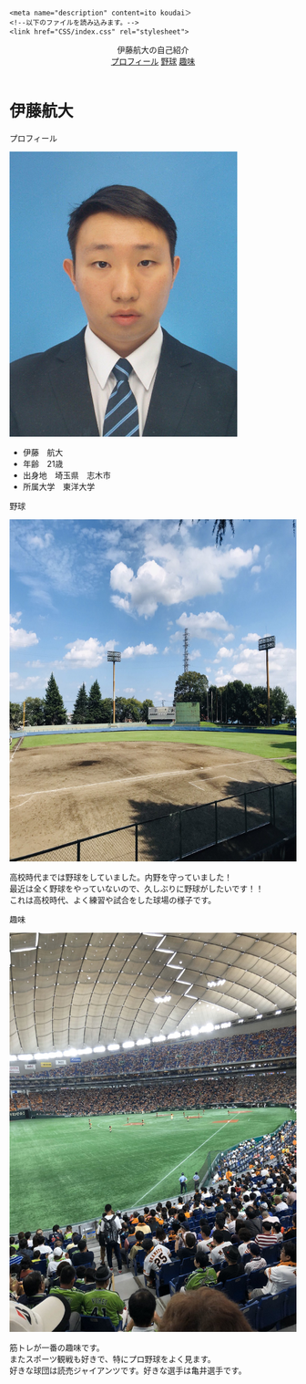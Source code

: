 <!DOCTYPE html>
<html lang="ja">
  <head>
    <meta charest="utf-8">
    <title>伊藤航大の自己紹介</title>
    <link rel="stylesheet" href="style.css">

    <meta name="description" content=ito koudai＞
    <!--以下のファイルを読み込みます。-->
    <link href="CSS/index.css" rel="stylesheet">
  </head>
  
  <body>
  <header>
      <div class="header-logo">伊藤航大の自己紹介</div>
        <div class="header-list">
            <a href="#title1">プロフィール</a>
            <a href="#title2">野球</a>
            <a href="#title3">趣味</a>
        </div>
  </header>


<div class="main">
  <div class="copy-container">
    <div class="clear"></div>
    <h1> 伊藤航大</h1>
  </div>
  <div class="contents">
    <div class="contents-item">
      <p id="tittle1">プロフィール</p>
      <img id="logo" src="証明写真" alt="証明写真" width="400px" height="500px">
       <ul>
          <li>伊藤　航大</li>
          <li>年齢　21歳</li>
          <li>出身地　埼玉県　志木市</li>
          <li>所属大学　東洋大学</li>
       </ul>
    </div>
    <div class="contents-item">
      <p id="tittle2">野球</p>
      <img src="初雁球場"  alt="球場写真"  width="1400px" height="600px" >
      <p>
        高校時代までは野球をしていました。内野を守っていました！<br>
        最近は全く野球をやっていないので、久しぶりに野球がしたいです！！<br>
        これは高校時代、よく練習や試合をした球場の様子です。
      </p>
    </div>
    <div class="contents-item">
      <p id="tittle3">趣味</p>
      <img src="ドーム東京.jpg_large" alt="東京ドーム" width="1400px" height="700px">
      <p>
        筋トレが一番の趣味です。<br>
        またスポーツ観戦も好きで、特にプロ野球をよく見ます。<br>
        好きな球団は読売ジャイアンツです。好きな選手は亀井選手です。
      </p>
    </div>
  </div>


        
  </body> 
</html>
